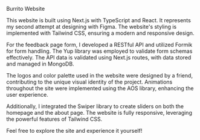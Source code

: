 Burrito Website

This website is built using Next.js with TypeScript and React. It represents my second attempt at designing with Figma. The website's styling is implemented with Tailwind CSS, ensuring a modern and responsive design.

For the feedback page form, I developed a RESTful API and utilized Formik for form handling. The Yup library was employed to validate form schemas effectively. The API data is validated using Next.js routes, with data stored and managed in MongoDB.

The logos and color palette used in the website were designed by a friend, contributing to the unique visual identity of the project. Animations throughout the site were implemented using the AOS library, enhancing the user experience.

Additionally, I integrated the Swiper library to create sliders on both the homepage and the about page. The website is fully responsive, leveraging the powerful features of Tailwind CSS.

Feel free to explore the site and experience it yourself!
